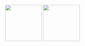 <p align="center" height="240">
  <img height="120" src="https://github-readme-stats-one-bice.vercel.app/api?username=gandiy&show_icons=true" />
  <img height="120" src="https://github-readme-stats.vercel.app/api/top-langs/?username=gandiy&count_private=true&show_icons=true&hide_border=false&layout=compact"/>
</p>
